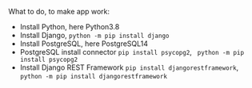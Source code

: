 What to do, to make app work:
* Install Python, here Python3.8
* Install Django, `python -m pip install django`
* Install PostgreSQL, here PostgreSQL14
* PostgreSQL install connector `pip install psycopg2`, ` python -m pip install psycopg2`
* Install Django REST Framework `pip install djangorestframework`, `python -m pip install djangorestframework`